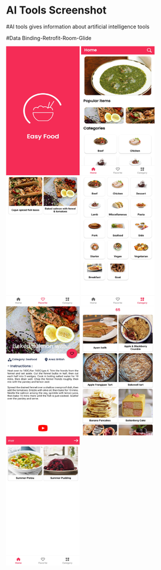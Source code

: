 <h1>AI Tools Screenshot</h1>

#AI tools gives information about artificial intelligence tools

#Data Binding-Retrofit-Room-Glide

<p float="left">
    <img src="./food-screen/a1.jpg" height="350" width="200">
    <img src="./food-screen/a2.jpg" height="350" width="200">
    <img src="./food-screen/a3.jpg" height="350" width="200">
    <img src="./food-screen/a4.jpg" height="350" width="200">
    <img src="./food-screen/a5.jpg" height="350" width="200">
    <img src="./food-screen/a6.jpg" height="350" width="200">
    <img src="./food-screen/a7.jpg" height="350" width="200">
</p>
